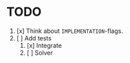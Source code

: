 # TODO

1. [x] Think about `IMPLEMENTATION`-flags.
2. [ ] Add tests
    1. [x] Integrate
    2. [ ] Solver
